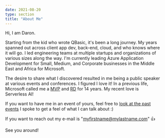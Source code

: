 ```yaml
---
date: 2021-08-20
type: section
title: "About Me"
---
```


Hi, I am Daron.

Starting from the kid who wrote QBasic, it's been a long journey. My years spanned out across client app dev, back-end, cloud, and who knows where it will go. I led engineering teams at multiple startups and organizations of various sizes along the way. I'm currently leading Azure Application Development for Small, Medium, and Corporate businesses in the Middle East and Africa for Microsoft.

The desire to share what I discovered resulted in me being a public speaker at various events and conferences. I figured I love it! In a previous life, Microsoft called me a [MVP](https://mvp.microsoft.com/en-us/PublicProfile/4015692) and [RD](http://rd.microsoft.com/daron.yondem) for 14 years. My recent love is Serverless AI! 

If you want to have me in an event of yours, feel free to [look at the past events](/speaking) I spoke to get a feel of what I can talk about :)

If you want to reach out my e-mail is "myfirstname@mylastname.com" 👍  

See you around!
